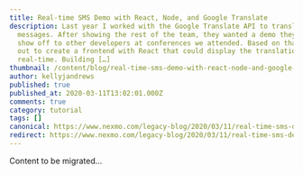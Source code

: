 ```yaml
---
title: Real-time SMS Demo with React, Node, and Google Translate
description: Last year I worked with the Google Translate API to translate SMS
  messages. After showing the rest of the team, they wanted a demo they could
  show off to other developers at conferences we attended. Based on that, I set
  out to create a frontend with React that could display the translations in
  real-time. Building […]
thumbnail: /content/blog/real-time-sms-demo-with-react-node-and-google-translate-dr/E_SMS-Translations_1200x600.png
author: kellyjandrews
published: true
published_at: 2020-03-11T13:02:01.000Z
comments: true
category: tutorial
tags: []
canonical: https://www.nexmo.com/legacy-blog/2020/03/11/real-time-sms-demo-with-react-node-and-google-translate-dr
redirect: https://www.nexmo.com/legacy-blog/2020/03/11/real-time-sms-demo-with-react-node-and-google-translate-dr
---
```


Content to be migrated...
